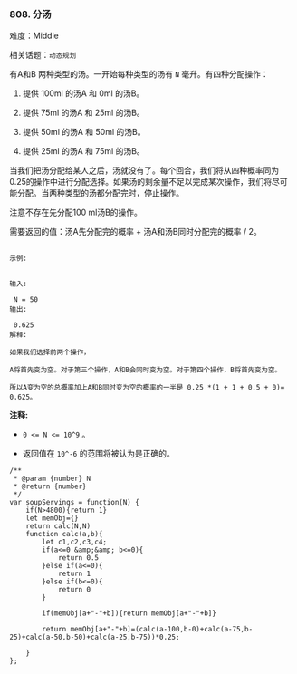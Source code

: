 ### 808. 分汤

难度：Middle

相关话题：`动态规划`

有A和B 两种类型的汤。一开始每种类型的汤有 `N` 毫升。有四种分配操作：




1. 提供 100ml 的汤A 和 0ml 的汤B。

2. 提供 75ml 的汤A 和 25ml 的汤B。

3. 提供 50ml 的汤A 和 50ml 的汤B。

4. 提供 25ml 的汤A 和 75ml 的汤B。





当我们把汤分配给某人之后，汤就没有了。每个回合，我们将从四种概率同为0.25的操作中进行分配选择。如果汤的剩余量不足以完成某次操作，我们将尽可能分配。当两种类型的汤都分配完时，停止操作。



注意不存在先分配100 ml汤B的操作。



需要返回的值：汤A先分配完的概率 + 汤A和汤B同时分配完的概率 / 2。





```

示例:


输入:

 N = 50
输出:

 0.625
解释:

如果我们选择前两个操作，

A将首先变为空。对于第三个操作，A和B会同时变为空。对于第四个操作，B将首先变为空。

所以A变为空的总概率加上A和B同时变为空的概率的一半是 0.25 *(1 + 1 + 0.5 + 0)= 0.625。

```


**注释:** 




* `0 <= N <= 10^9` 。

* 返回值在 `10^-6` 的范围将被认为是正确的。






```
/**
 * @param {number} N
 * @return {number}
 */
var soupServings = function(N) {
    if(N>4800){return 1}
    let memObj={}
    return calc(N,N)
    function calc(a,b){
        let c1,c2,c3,c4;
        if(a<=0 &amp;&amp; b<=0){
            return 0.5
        }else if(a<=0){
            return 1 
        }else if(b<=0){
            return 0
        }
        
        if(memObj[a+"-"+b]){return memObj[a+"-"+b]}
        
        return memObj[a+"-"+b]=(calc(a-100,b-0)+calc(a-75,b-25)+calc(a-50,b-50)+calc(a-25,b-75))*0.25;

    }
};



```

